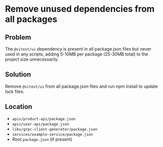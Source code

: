 # Remove unused dependencies from all packages

## Problem

The `@vitest/ui` dependency is present in all package.json files but never used in any scripts, adding 5-10MB per package (25-30MB total) to the project size unnecessarily.

## Solution

Remove `@vitest/ui` from all package.json files and run npm install to update lock files.

## Location

- `apis/product-api/package.json`
- `apis/user-api/package.json`
- `libs/grpc-client-generator/package.json`
- `services/example-service/package.json`
- Root `package.json` (if present)
